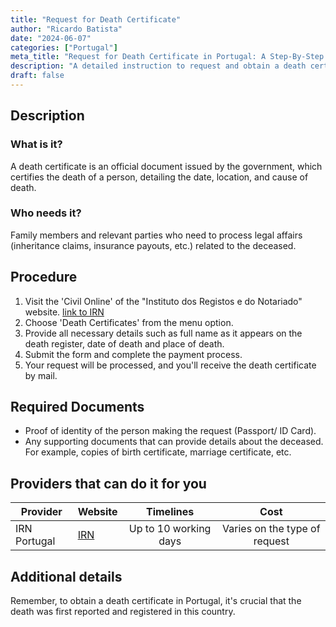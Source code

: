 ```yaml
---
title: "Request for Death Certificate"
author: "Ricardo Batista"
date: "2024-06-07"
categories: ["Portugal"]
meta_title: "Request for Death Certificate in Portugal: A Step-By-Step Guide"
description: "A detailed instruction to request and obtain a death certificate in Portugal."
draft: false
---
```


## Description
### What is it?
A death certificate is an official document issued by the government, which certifies the death of a person, detailing the date, location, and cause of death. 

### Who needs it?
Family members and relevant parties who need to process legal affairs (inheritance claims, insurance payouts, etc.) related to the deceased.

## Procedure

1. Visit the 'Civil Online' of the "Instituto dos Registos e do Notariado" website. [link to IRN](https://www.irn.mj.pt/)
2. Choose 'Death Certificates' from the menu option.
3. Provide all necessary details such as full name as it appears on the death register, date of death and place of death.
4. Submit the form and complete the payment process.
5. Your request will be processed, and you'll receive the death certificate by mail.

## Required Documents

- Proof of identity of the person making the request (Passport/ ID Card).
- Any supporting documents that can provide details about the deceased. For example, copies of birth certificate, marriage certificate, etc.

## Providers that can do it for you

| Provider            |     Website                |     Timelines    |       Cost           |
| --------------- | ------------------- |  :-------------: | :-------------: |
| IRN Portugal  |  [IRN](https://www.irn.mj.pt/)  | Up to 10 working days | Varies on the type of request |

## Additional details
Remember, to obtain a death certificate in Portugal, it's crucial that the death was first reported and registered in this country.
